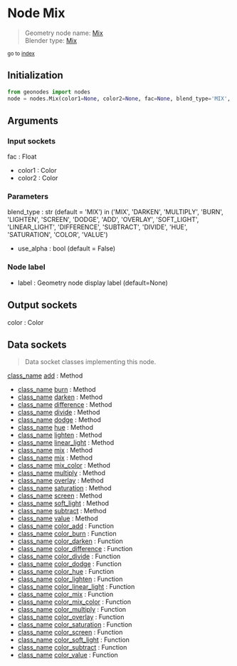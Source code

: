 
# Node Mix

> Geometry node name: [Mix](https://docs.blender.org/manual/en/latest/modeling/geometry_nodes/material/mix.html)<br>
  Blender type: [Mix](https://docs.blender.org/api/current/bpy.types.ShaderNodeMixRGB.html)
  
<sub>go to [index](/docs/index.md)</sub>

## Initialization

```python
from geonodes import nodes
node = nodes.Mix(color1=None, color2=None, fac=None, blend_type='MIX', use_alpha=False, label=None)
```



## Arguments


### Input sockets

fac : Float
- color1 : Color
- color2 : Color

### Parameters

blend_type : str (default = 'MIX') in ('MIX', 'DARKEN', 'MULTIPLY', 'BURN', 'LIGHTEN', 'SCREEN', 'DODGE', 'ADD', 'OVERLAY', 'SOFT_LIGHT', 'LINEAR_LIGHT', 'DIFFERENCE', 'SUBTRACT', 'DIVIDE', 'HUE', 'SATURATION', 'COLOR', 'VALUE')
- use_alpha : bool (default = False)

### Node label

- label : Geometry node display label (default=None)

## Output sockets

color : Color

## Data sockets

> Data socket classes implementing this node.
  
[class_name](docs/sockets/Color.md) [add](docs/sockets/Color.md#add) : Method
- [class_name](docs/sockets/Color.md) [burn](docs/sockets/Color.md#burn) : Method
- [class_name](docs/sockets/Color.md) [darken](docs/sockets/Color.md#darken) : Method
- [class_name](docs/sockets/Color.md) [difference](docs/sockets/Color.md#difference) : Method
- [class_name](docs/sockets/Color.md) [divide](docs/sockets/Color.md#divide) : Method
- [class_name](docs/sockets/Color.md) [dodge](docs/sockets/Color.md#dodge) : Method
- [class_name](docs/sockets/Color.md) [hue](docs/sockets/Color.md#hue) : Method
- [class_name](docs/sockets/Color.md) [lighten](docs/sockets/Color.md#lighten) : Method
- [class_name](docs/sockets/Color.md) [linear_light](docs/sockets/Color.md#linear_light) : Method
- [class_name](docs/sockets/Color.md) [mix](docs/sockets/Color.md#mix) : Method
- [class_name](docs/sockets/Color.md) [mix](docs/sockets/Color.md#mix) : Method
- [class_name](docs/sockets/Color.md) [mix_color](docs/sockets/Color.md#mix_color) : Method
- [class_name](docs/sockets/Color.md) [multiply](docs/sockets/Color.md#multiply) : Method
- [class_name](docs/sockets/Color.md) [overlay](docs/sockets/Color.md#overlay) : Method
- [class_name](docs/sockets/Color.md) [saturation](docs/sockets/Color.md#saturation) : Method
- [class_name](docs/sockets/Color.md) [screen](docs/sockets/Color.md#screen) : Method
- [class_name](docs/sockets/Color.md) [soft_light](docs/sockets/Color.md#soft_light) : Method
- [class_name](docs/sockets/Color.md) [subtract](docs/sockets/Color.md#subtract) : Method
- [class_name](docs/sockets/Color.md) [value](docs/sockets/Color.md#value) : Method
- [class_name](docs/sockets/functions.md) [color_add](docs/sockets/functions.md#color_add) : Function
- [class_name](docs/sockets/functions.md) [color_burn](docs/sockets/functions.md#color_burn) : Function
- [class_name](docs/sockets/functions.md) [color_darken](docs/sockets/functions.md#color_darken) : Function
- [class_name](docs/sockets/functions.md) [color_difference](docs/sockets/functions.md#color_difference) : Function
- [class_name](docs/sockets/functions.md) [color_divide](docs/sockets/functions.md#color_divide) : Function
- [class_name](docs/sockets/functions.md) [color_dodge](docs/sockets/functions.md#color_dodge) : Function
- [class_name](docs/sockets/functions.md) [color_hue](docs/sockets/functions.md#color_hue) : Function
- [class_name](docs/sockets/functions.md) [color_lighten](docs/sockets/functions.md#color_lighten) : Function
- [class_name](docs/sockets/functions.md) [color_linear_light](docs/sockets/functions.md#color_linear_light) : Function
- [class_name](docs/sockets/functions.md) [color_mix](docs/sockets/functions.md#color_mix) : Function
- [class_name](docs/sockets/functions.md) [color_mix_color](docs/sockets/functions.md#color_mix_color) : Function
- [class_name](docs/sockets/functions.md) [color_multiply](docs/sockets/functions.md#color_multiply) : Function
- [class_name](docs/sockets/functions.md) [color_overlay](docs/sockets/functions.md#color_overlay) : Function
- [class_name](docs/sockets/functions.md) [color_saturation](docs/sockets/functions.md#color_saturation) : Function
- [class_name](docs/sockets/functions.md) [color_screen](docs/sockets/functions.md#color_screen) : Function
- [class_name](docs/sockets/functions.md) [color_soft_light](docs/sockets/functions.md#color_soft_light) : Function
- [class_name](docs/sockets/functions.md) [color_subtract](docs/sockets/functions.md#color_subtract) : Function
- [class_name](docs/sockets/functions.md) [color_value](docs/sockets/functions.md#color_value) : Function
  
